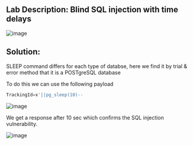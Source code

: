 ## Lab Description: Blind SQL injection with time delays

![image](https://github.com/jayshah17/PortSwiggerLabs/assets/76842630/0f7c9ef4-2d74-4677-9f3e-f1b6890f2901)

## Solution: 
SLEEP command differs for each type of databse, here we find it by trial & error method that it is a POSTgreSQL database

To do this we can use the following payload 
```sql
TrackingId=x'||pg_sleep(10)--
```
![image](https://github.com/jayshah17/PortSwiggerLabs/assets/76842630/f2e90582-1d5f-498d-b283-4bbcaa2cb3dc)

We get a response after 10 sec which confirms the SQL injection vulnerability.

![image](https://github.com/jayshah17/PortSwiggerLabs/assets/76842630/d797d23f-779c-4123-98b2-09438f2c2617)
